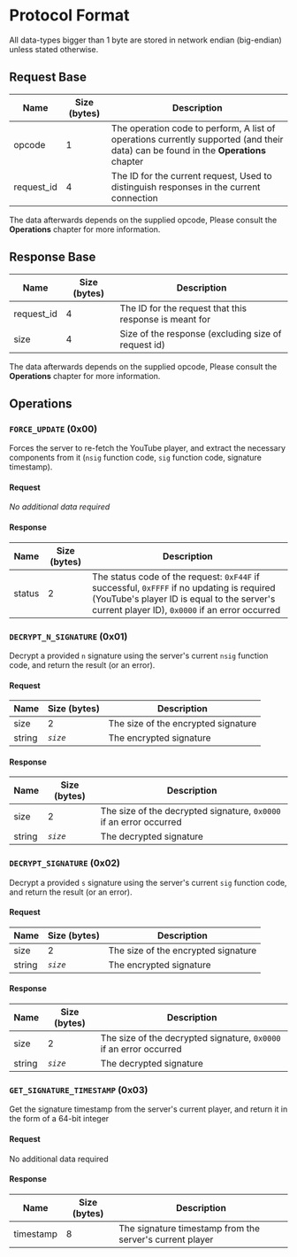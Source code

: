 # Protocol Format

All data-types bigger than 1 byte are stored in network endian (big-endian) unless stated otherwise.

## Request Base
| Name      | Size (bytes) | Description                          |
|-----------|--------------|--------------------------------------|
|opcode     | 1            | The operation code to perform, A list of operations currently supported (and their data) can be found in the **Operations** chapter |
|request_id | 4            | The ID for the current request, Used to distinguish responses in the current connection |

The data afterwards depends on the supplied opcode, Please consult the **Operations** chapter for more information.

## Response Base
| Name       | Size (bytes) | Description                           |
|------------|--------------|---------------------------------------|
|request_id  | 4            | The ID for the request that this response is meant for |
|size        | 4            | Size of the response (excluding size of request id)|

The data afterwards depends on the supplied opcode, Please consult the **Operations** chapter for more information.

## Operations
### `FORCE_UPDATE` (0x00)
Forces the server to re-fetch the YouTube player, and extract the necessary components from it (`nsig` function code, `sig` function code, signature timestamp).

#### Request
*No additional data required*

#### Response
| Name | Size (bytes) | Description |
|------|--------------|-------------|
|status| 2            | The status code of the request: `0xF44F` if successful, `0xFFFF` if no updating is required (YouTube's player ID is equal to the server's current player ID), `0x0000` if an error occurred |

### `DECRYPT_N_SIGNATURE` (0x01)
Decrypt a provided `n` signature using the server's current `nsig` function code, and return the result (or an error).

#### Request
| Name | Size (bytes) | Description                         |
|------|--------------|-------------------------------------|
|size  | 2            | The size of the encrypted signature |
|string| *`size`*     | The encrypted signature             |

#### Response
| Name | Size (bytes) | Description                                                      |
|------|--------------|------------------------------------------------------------------|
|size  | 2            | The size of the decrypted signature, `0x0000` if an error occurred |
|string| *`size`*     | The decrypted signature                                          |

### `DECRYPT_SIGNATURE` (0x02)
Decrypt a provided `s` signature using the server's current `sig` function code, and return the result (or an error).

#### Request
| Name | Size (bytes) | Description                         |
|------|--------------|-------------------------------------|
|size  | 2            | The size of the encrypted signature |
|string| *`size`*     | The encrypted signature             |

#### Response
| Name | Size (bytes) | Description                                                      |
|------|--------------|------------------------------------------------------------------|
|size  | 2            | The size of the decrypted signature, `0x0000` if an error occurred |
|string| *`size`*     | The decrypted signature                                          |

### `GET_SIGNATURE_TIMESTAMP` (0x03)
Get the signature timestamp from the server's current player, and return it in the form of a 64-bit integer

#### Request
No additional data required

#### Response
| Name    | Size (bytes) | Description                                              |
|---------|--------------|----------------------------------------------------------|
|timestamp| 8            | The signature timestamp from the server's current player |

